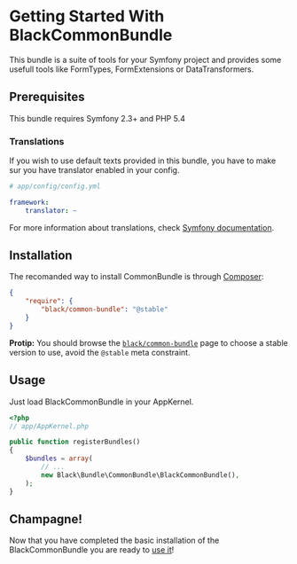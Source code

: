 Getting Started With BlackCommonBundle
======================================

This bundle is a suite of tools for your Symfony project and provides some usefull tools like
FormTypes, FormExtensions or DataTransformers.

## Prerequisites

This bundle requires Symfony 2.3+ and PHP 5.4

### Translations

If you wish to use default texts provided in this bundle, you have to make sur you have translator enabled in your
config.

``` yaml
# app/config/config.yml

framework:
    translator: ~
```

For more information about translations, check
[Symfony documentation](http://symfony.com/doc/current/book/translation.html).


Installation
------------

The recomanded way to install CommonBundle is through [Composer][1]:

```json
{
    "require": {
        "black/common-bundle": "@stable"
    }
}
```

__Protip:__ You should browse the [`black/common-bundle`][2] page to choose a stable version to use, avoid the `@stable`
 meta constraint.

Usage
-----

Just load BlackCommonBundle in your AppKernel.

``` php
<?php
// app/AppKernel.php

public function registerBundles()
{
    $bundles = array(
        // ...
        new Black\Bundle\CommonBundle\BlackCommonBundle(),
    );
}
```

Champagne!
----------

Now that you have completed the basic installation of the BlackCommonBundle you are ready
to [use it](use.md)!

[1]: http://getcomposer.org/
[2]: https://packagist.org/packages/black/common-bundle



